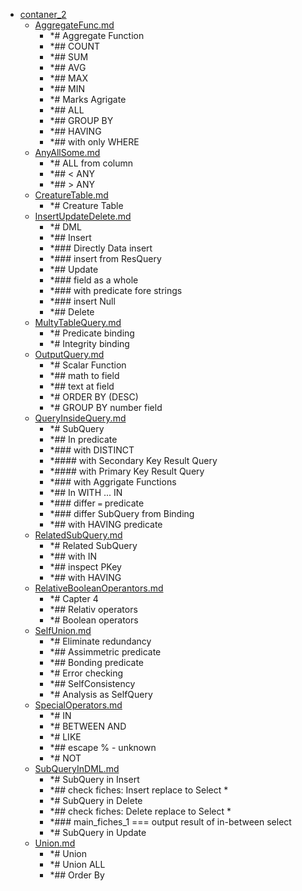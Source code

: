 - <a href = "E:\Node_projects\Node_Way\NBase\_Md\_Index\__Closer\_DB\_SQL\sql.ru_docs_sql\contaners\contaner_2\cat.contaner_2\dir.contaner_2.md">contaner_2</a>
    - <a href = "E:\Node_projects\Node_Way\NBase\_Md\_Index\__Closer\_DB\_SQL\sql.ru_docs_sql\contaners\contaner_2\AggregateFunc.md">AggregateFunc.md</a>
        - *# Aggregate Function
        - *## COUNT 
        - *## SUM
        - *## AVG
        - *## MAX
        - *## MIN
        - *# Marks Agrigate
        - *## ALL 
        - *## GROUP BY
        - *## HAVING
        - *## with only WHERE
    - <a href = "E:\Node_projects\Node_Way\NBase\_Md\_Index\__Closer\_DB\_SQL\sql.ru_docs_sql\contaners\contaner_2\AnyAllSome.md">AnyAllSome.md</a>
        - *# ALL from column
        - *## < ANY 
        - *## > ANY
    - <a href = "E:\Node_projects\Node_Way\NBase\_Md\_Index\__Closer\_DB\_SQL\sql.ru_docs_sql\contaners\contaner_2\CreatureTable.md">CreatureTable.md</a>
        - *# Creature Table
    - <a href = "E:\Node_projects\Node_Way\NBase\_Md\_Index\__Closer\_DB\_SQL\sql.ru_docs_sql\contaners\contaner_2\InsertUpdateDelete.md">InsertUpdateDelete.md</a>
        - *# DML
        - *## Insert
        - *### Directly Data insert
        - *### insert from ResQuery
        - *## Update
        - *### field as a whole
        - *### with predicate fore strings
        - *### insert Null
        - *## Delete
    - <a href = "E:\Node_projects\Node_Way\NBase\_Md\_Index\__Closer\_DB\_SQL\sql.ru_docs_sql\contaners\contaner_2\MultyTableQuery.md">MultyTableQuery.md</a>
        - *# Predicate binding
        - *# Integrity binding
    - <a href = "E:\Node_projects\Node_Way\NBase\_Md\_Index\__Closer\_DB\_SQL\sql.ru_docs_sql\contaners\contaner_2\OutputQuery.md">OutputQuery.md</a>
        - *# Scalar Function
        - *## math to field
        - *## text at field
        - *# ORDER BY (DESC)
        - *# GROUP BY number field
    - <a href = "E:\Node_projects\Node_Way\NBase\_Md\_Index\__Closer\_DB\_SQL\sql.ru_docs_sql\contaners\contaner_2\QueryInsideQuery.md">QueryInsideQuery.md</a>
        - *# SubQuery
        - *## In predicate
        - *### with DISTINCT
        - *#### with Secondary Key Result Query
        - *#### with Primary Key Result Query
        - *### with Aggrigate Functions
        - *## In WITH ... IN 
        - *### differ `=` predicate
        - *### differ SubQuery from Binding
        - *## with HAVING predicate
    - <a href = "E:\Node_projects\Node_Way\NBase\_Md\_Index\__Closer\_DB\_SQL\sql.ru_docs_sql\contaners\contaner_2\RelatedSubQuery.md">RelatedSubQuery.md</a>
        - *# Related SubQuery 
        - *## with IN
        - *## inspect PKey
        - *## with HAVING
    - <a href = "E:\Node_projects\Node_Way\NBase\_Md\_Index\__Closer\_DB\_SQL\sql.ru_docs_sql\contaners\contaner_2\RelativeBooleanOperantors.md">RelativeBooleanOperantors.md</a>
        - *# Capter 4
        - *## Relativ operators
        - *# Boolean operators
    - <a href = "E:\Node_projects\Node_Way\NBase\_Md\_Index\__Closer\_DB\_SQL\sql.ru_docs_sql\contaners\contaner_2\SelfUnion.md">SelfUnion.md</a>
        - *# Eliminate redundancy
        - *## Assimmetric predicate
        - *## Bonding predicate
        - *# Error checking
        - *## SelfConsistency
        - *# Analysis as SelfQuery
    - <a href = "E:\Node_projects\Node_Way\NBase\_Md\_Index\__Closer\_DB\_SQL\sql.ru_docs_sql\contaners\contaner_2\SpecialOperators.md">SpecialOperators.md</a>
        - *# IN 
        - *# BETWEEN AND
        - *# LIKE
        - *##   escape % - unknown
        - *# NOT 
    - <a href = "E:\Node_projects\Node_Way\NBase\_Md\_Index\__Closer\_DB\_SQL\sql.ru_docs_sql\contaners\contaner_2\SubQueryInDML.md">SubQueryInDML.md</a>
        - *# SubQuery in Insert
        - *## check fiches: Insert replace to Select * 
        - *# SubQuery in Delete
        - *## check fiches: Delete replace to Select *
        - *### main_fiches_1 === output result of in-between select
        - *# SubQuery in Update
    - <a href = "E:\Node_projects\Node_Way\NBase\_Md\_Index\__Closer\_DB\_SQL\sql.ru_docs_sql\contaners\contaner_2\Union.md">Union.md</a>
        - *# Union
        - *# Union ALL
        - *## Order By 
